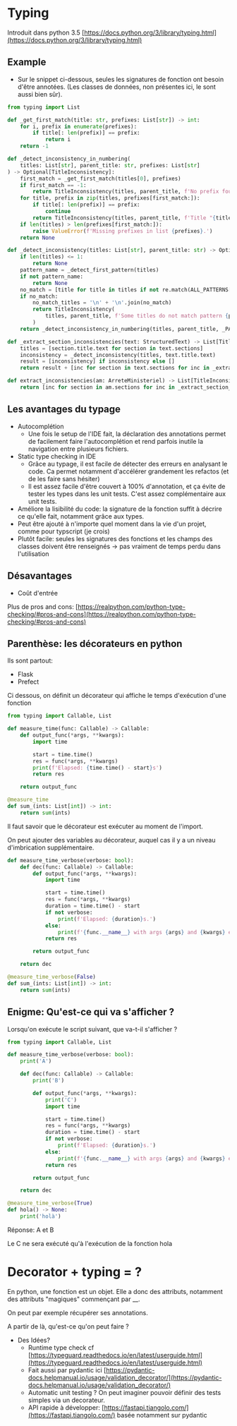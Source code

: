 
# Typing

Introduit dans python 3.5 [https://docs.python.org/3/library/typing.html](https://docs.python.org/3/library/typing.html)

## Example

- Sur le snippet ci-dessous, seules les signatures de fonction ont besoin d'être annotées. (Les classes de données, non présentes ici, le sont aussi bien sûr).

```python
from typing import List

def _get_first_match(title: str, prefixes: List[str]) -> int:
    for i, prefix in enumerate(prefixes):
        if title[: len(prefix)] == prefix:
            return i
    return -1

def _detect_inconsistency_in_numbering(
    titles: List[str], parent_title: str, prefixes: List[str]
) -> Optional[TitleInconsistency]:
    first_match = _get_first_match(titles[0], prefixes)
    if first_match == -1:
        return TitleInconsistency(titles, parent_title, f'No prefix found in title "{titles[0]}"')
    for title, prefix in zip(titles, prefixes[first_match:]):
        if title[: len(prefix)] == prefix:
            continue
        return TitleInconsistency(titles, parent_title, f'Title "{title}" is expected to start with prefix "{prefix}"')
    if len(titles) > len(prefixes[first_match:]):
        raise ValueError(f'Missing prefixes in list {prefixes}.')
    return None

def _detect_inconsistency(titles: List[str], parent_title: str) -> Optional[TitleInconsistency]:
    if len(titles) <= 1:
        return None
    pattern_name = _detect_first_pattern(titles)
    if not pattern_name:
        return None
    no_match = [title for title in titles if not re.match(ALL_PATTERNS[pattern_name], title)]
    if no_match:
        no_match_titles = '\n' + '\n'.join(no_match)
        return TitleInconsistency(
            titles, parent_title, f'Some titles do not match pattern {pattern_name}: {no_match_titles}'
        )
    return _detect_inconsistency_in_numbering(titles, parent_title, _PATTERN_NAME_TO_LIST[pattern_name])

def _extract_section_inconsistencies(text: StructuredText) -> List[TitleInconsistency]:
    titles = [section.title.text for section in text.sections]
    inconsistency = _detect_inconsistency(titles, text.title.text)
    result = [inconsistency] if inconsistency else []
    return result + [inc for section in text.sections for inc in _extract_section_inconsistencies(section)]

def extract_inconsistencies(am: ArreteMinisteriel) -> List[TitleInconsistency]:
    return [inc for section in am.sections for inc in _extract_section_inconsistencies(section)]
```

## Les avantages du typage

- Autocomplétion
    - Une fois le setup de l'IDE fait, la déclaration des annotations permet de facilement faire l'autocomplétion et rend parfois inutile la navigation entre plusieurs fichiers.
- Static type checking in IDE
    - Grâce au typage, il est facile de détecter des erreurs en analysant le code. Ca permet notamment d'accélérer grandement les refactos (et de les faire sans hésiter)
    - Il est assez facile d'être couvert à 100% d'annotation, et ça évite de tester les types dans les unit tests. C'est assez complémentaire aux unit tests.
- Améliore la lisibilité du code: la signature de la fonction suffit à décrire ce qu'elle fait, notamment grâce aux types.
- Peut être ajouté à n'importe quel moment dans la vie d'un projet, comme pour typscript (je crois)
- Plutôt facile: seules les signatures des fonctions et les champs des classes doivent être renseignés → pas vraiment de temps perdu dans l'utilisation

## Désavantages

- Coût d'entrée

Plus de pros and cons: [https://realpython.com/python-type-checking/#pros-and-cons](https://realpython.com/python-type-checking/#pros-and-cons)

## Parenthèse: les décorateurs en python

Ils sont partout:

- Flask
- Prefect

Ci dessous, on définit un décorateur qui affiche le temps d'exécution d'une fonction

```python
from typing import Callable, List

def measure_time(func: Callable) -> Callable:
    def output_func(*args, **kwargs):
        import time

        start = time.time()
        res = func(*args, **kwargs)
        print(f'Elapsed: {time.time() - start}s')
        return res

    return output_func

@measure_time
def sum_(ints: List[int]) -> int:
    return sum(ints)
```

Il faut savoir que le décorateur est exécuter au moment de l'import. 

On peut ajouter des variables au décorateur, auquel cas il y a un niveau d'imbrication supplémentaire.

```python
def measure_time_verbose(verbose: bool):
    def dec(func: Callable) -> Callable:
        def output_func(*args, **kwargs):
            import time

            start = time.time()
            res = func(*args, **kwargs)
            duration = time.time() - start
            if not verbose:
                print(f'Elapsed: {duration}s.')
            else:
                print(f'{func.__name__} with args {args} and {kwargs} elapsed in {duration}s.')
            return res

        return output_func

    return dec

@measure_time_verbose(False)
def sum_(ints: List[int]) -> int:
    return sum(ints)
```

## Enigme: Qu'est-ce qui va s'afficher ?

Lorsqu'on exécute le script suivant, que va-t-il s'afficher ?

```python
from typing import Callable, List

def measure_time_verbose(verbose: bool):
    print('A')

    def dec(func: Callable) -> Callable:
        print('B')

        def output_func(*args, **kwargs):
            print('C')
            import time

            start = time.time()
            res = func(*args, **kwargs)
            duration = time.time() - start
            if not verbose:
                print(f'Elapsed: {duration}s.')
            else:
                print(f'{func.__name__} with args {args} and {kwargs} elapsed in {duration}s.')
            return res

        return output_func

    return dec

@measure_time_verbose(True)
def hola() -> None:
    print('holà')
```

Réponse: A et B

Le C ne sera exécuté qu'à l'exécution de la fonction hola

# Decorator + typing =  ?

En python, une fonction est un objet. Elle a donc des attributs, notamment des attributs "magiques" commençant par __.

On peut par exemple récupérer ses annotations.

A partir de là, qu'est-ce qu'on peut faire ? 

- Des Idées?
    - Runtime type check cf [https://typeguard.readthedocs.io/en/latest/userguide.html](https://typeguard.readthedocs.io/en/latest/userguide.html)
    - Fait aussi par pydantic ici [https://pydantic-docs.helpmanual.io/usage/validation_decorator/](https://pydantic-docs.helpmanual.io/usage/validation_decorator/)
    - Automatic unit testing ? On peut imaginer pouvoir définir des tests simples via un decorateur.
    - API rapide à développer: [https://fastapi.tiangolo.com/](https://fastapi.tiangolo.com/) basée notamment sur pydantic
